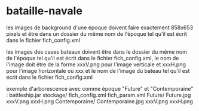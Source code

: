 bataille-navale
===============
les images de background d'une époque doivent faire exactement 858x653 pixels
et être dans un dossier du même nom de l'époque tel qu'il est écrit dans le
fichier fich_config.xml

les images des cases bateaux doivent être dans le dossier du même nom de l'époque
tel qu'il est écrit dans le fichier fich_config.xml, le nom de l'image doit être
de la forme xxxV.png pour l'image verticale et xxxH.png pour l'image horizontale
où xxx et le nom de l'image du bateau tel qu'il est écrit dans le fichier fich_config.xml

exemple d'arborescence avec comme époque "Future" et "Contemporaine" :
battleship.jar
stockage/
    fich_config.xml
    fich_param.xml
    Future/
        Future.jpg
        xxxV.png
        xxxH.png
    Contemporaine/
        Contemporaine.jpg
        xxxV.png
        xxxH.png